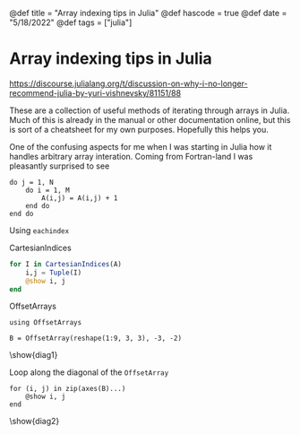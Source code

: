 @def title = "Array indexing tips in Julia"
@def hascode = true
@def date = "5/18/2022"
@def tags = ["julia"]

# Array indexing tips in Julia

https://discourse.julialang.org/t/discussion-on-why-i-no-longer-recommend-julia-by-yuri-vishnevsky/81151/88

These are a collection of useful methods of iterating through arrays in Julia. Much of this is already in the manual or other documentation online, but this is sort of a cheatsheet for my own purposes. Hopefully this helps you.

One of the confusing aspects for me when I was starting in Julia how it handles arbitrary array interation. Coming from Fortran-land I was pleasantly surprised to see 


```
do j = 1, N
    do i = 1, M
        A(i,j) = A(i,j) + 1
    end do
end do
```


Using `eachindex`


CartesianIndices
```julia
for I in CartesianIndices(A)
    i,j = Tuple(I)
    @show i, j
end
```

OffsetArrays


```julia:diag1
using OffsetArrays

B = OffsetArray(reshape(1:9, 3, 3), -3, -2)
```

\show{diag1}

Loop along the diagonal of the `OffsetArray`
```julia:diag2
for (i, j) in zip(axes(B)...)
    @show i, j
end
```

\show{diag2}


